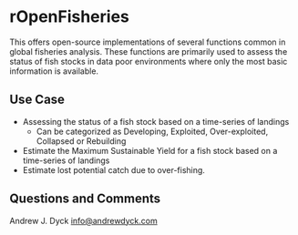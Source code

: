 # rOpenFisheries #

This offers open-source implementations of several functions common in global fisheries analysis. These functions are primarily used to assess the status of fish stocks in data poor environments where only the most basic information is available.

## Use Case ##

- Assessing the status of a fish stock based on a time-series of landings
	- Can be categorized as Developing, Exploited, Over-exploited, Collapsed or Rebuilding
- Estimate the Maximum Sustainable Yield for a fish stock based on a time-series of landings
- Estimate lost potential catch due to over-fishing.


## Questions and Comments ##
Andrew J. Dyck <info@andrewdyck.com>

